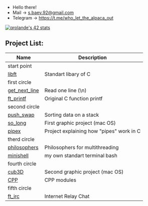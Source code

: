 - Hello there!
- Mail -> s.baev.92@gmail.com
- Telegram -> https://t.me/who_let_the_alpaca_out
	

[![qrolande's 42 stats](https://badge42.vercel.app/api/v2/cl4h96bga005509jk80j4ybf8/stats?cursusId=21&coalitionId=104)](https://github.com/JaeSeoKim/badge42)


## Project List:
| Name | Description |
| --- | --- |
| start point                                               |                                           |
| [libft](https://github.com/qrolande/libft)                | Standart libary of C                    |
| first circle                                              |                                           |
| [get_next_line](https://github.com/qrolande/get_next_line)| Read one line (\n)                        |
| [ft_printf](https://github.com/qrolande/ft_printf)        | Original C function printf                |
| second circle                                             |                                           |
| [push_swap](https://github.com/qrolande/push_swap)        | Sorting data on a stack                   |
| [so_long](https://github.com/qrolande/so_long)            | First graphic project (mac OS)            |
| [pipex](https://github.com/qrolande/pipex)                | Project explaining how "pipes" work in C  |
| therd circle                                              |                                           |
| [philosophers](https://github.com/qrolande/philosophers)  | Philosophers for multithreading           |
| [minishell](https://github.com/qrolande/minishell)        |  my own standart terminal bash            |
| fourth circle                                             |                                           |
| [cub3D](https://github.com/qrolande/cpp)                  | Second graphic project (mac OS)           |
| [CPP](https://github.com/qrolande/cpp)                    | CPP modules                               |
| fifth circle                                              |                                           |
| [ft_irc](https://github.com/qrolande/ft_irc)              | Internet Relay Chat                        |
